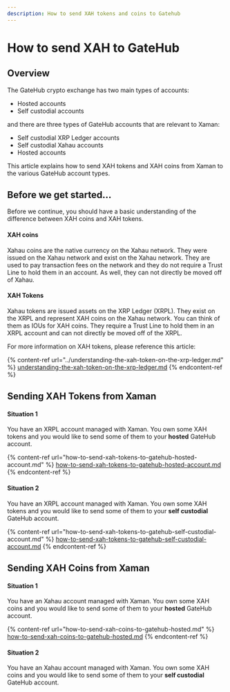 ```yaml
---
description: How to send XAH tokens and coins to Gatehub
---
```


# How to send XAH to GateHub

## Overview

The GateHub crypto exchange has two main types of accounts:

* Hosted accounts
* Self custodial accounts

and there are three types of GateHub accounts that are relevant to Xaman:

* Self custodial XRP Ledger accounts
* Self custodial Xahau accounts
* Hosted accounts

This article explains how to send XAH tokens and XAH coins from Xaman to the various GateHub account types.

## Before we get started...

Before we continue, you should have a basic understanding of the difference between XAH coins and XAH tokens.

#### XAH coins

Xahau coins are the native currency on the Xahau network. They were issued on the Xahau network and exist on the Xahau network. They are used to pay transaction fees on the network and they do not require a Trust Line to hold them in an account. As well, they can not directly be moved off of Xahau.

#### XAH Tokens

Xahau tokens are issued assets on the XRP Ledger (XRPL).  They exist on the XRPL and represent XAH coins on the Xahau network. You can think of them as IOUs for XAH coins. They require a Trust Line to hold them in an XRPL account and can not directly be moved off of the XRPL.

For more information on XAH tokens, please reference this article:

{% content-ref url="../understanding-the-xah-token-on-the-xrp-ledger.md" %}
[understanding-the-xah-token-on-the-xrp-ledger.md](../understanding-the-xah-token-on-the-xrp-ledger.md)
{% endcontent-ref %}

## Sending XAH Tokens from Xaman

#### Situation 1

You have an XRPL account managed with Xaman. You own some XAH tokens and you would like to send some of them to your **hosted** GateHub account.

{% content-ref url="how-to-send-xah-tokens-to-gatehub-hosted-account.md" %}
[how-to-send-xah-tokens-to-gatehub-hosted-account.md](how-to-send-xah-tokens-to-gatehub-hosted-account.md)
{% endcontent-ref %}

#### Situation 2

You have an XRPL account managed with Xaman. You own some XAH tokens and you would like to send some of them to your **self custodial** GateHub account.

{% content-ref url="how-to-send-xah-tokens-to-gatehub-self-custodial-account.md" %}
[how-to-send-xah-tokens-to-gatehub-self-custodial-account.md](how-to-send-xah-tokens-to-gatehub-self-custodial-account.md)
{% endcontent-ref %}

## Sending XAH Coins from Xaman

#### Situation 1

You have an Xahau account managed with Xaman. You own some XAH coins and you would like to send some of them to your **hosted** GateHub account.

{% content-ref url="how-to-send-xah-coins-to-gatehub-hosted.md" %}
[how-to-send-xah-coins-to-gatehub-hosted.md](how-to-send-xah-coins-to-gatehub-hosted.md)
{% endcontent-ref %}

#### Situation 2

You have an Xahau account managed with Xaman. You own some XAH coins and you would like to send some of them to your **self custodial** GateHub account.
